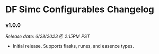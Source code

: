 # DF Simc Configurables Changelog

### v1.0.0

*Release date: 6/28/2023 @ 2:15PM PST*

 - Initial release. Supports flasks, runes, and essence types.